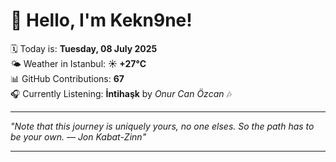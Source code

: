 # 👋 Hello, I'm Kekn9ne!

🗓️ Today is: **Tuesday, 08 July 2025**  
🌤️ Weather in Istanbul: **☀️   +27°C**  
📊 GitHub Contributions: **67**  
🎧 Currently Listening: **İntihaşk** by *Onur Can Özcan* 🎶

---

_"Note that this journey is uniquely yours, no one elses. So the path has to be your own. — *Jon Kabat-Zinn*"_

---
